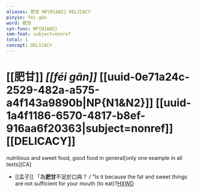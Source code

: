 ```yaml
---
aliases: 肥甘 NP{N1&N2} DELICACY
pinyin: féi gān
word: 肥甘
syn-func: NP{N1&N2}
sem-feat: subject=nonref
total: 1
concept: DELICACY 
---
```

# [[肥甘]] *[[féi gān]]*  [[uuid-0e71a24c-2529-482a-a575-a4f143a9890b|NP{N1&N2}]] [[uuid-1a4f1186-6570-4817-b8ef-916aa6f20363|subject=nonref]] [[DELICACY]]
nutritious and sweet food, good food in general[only one example in all texts][CA]
 - [[孟子]] 「為**肥甘**不足於口與？ / "Is it because the fat and sweet things are not sufficient for your mouth (to eat)?[HXWD](https://hxwd.org/textview.html?location=KR1h0001_tls_001-53a.3)